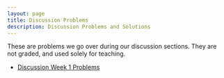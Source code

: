 ```yaml
---
layout: page
title: Discussion Problems
description: Discussion Problems and Solutions
---
```


These are problems we go over during our discussion sections.  They are not graded, and used solely for teaching.

- [Discussion Week 1 Problems](https://docs.google.com/document/d/1vDKkCyHyGTrJDsZs7UtnxpiZBUAHe93Gio94Rr-0Lv8/edit?usp=sharing)